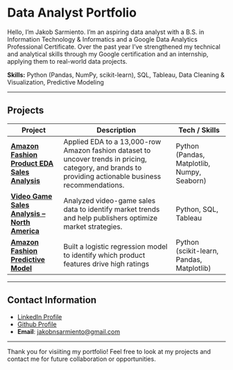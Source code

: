 # Data Analyst Portfolio

Hello, I’m Jakob Sarmiento. I’m an aspiring data analyst with a B.S. in Information Technology & Informatics and a Google Data Analytics Professional Certificate. Over the past year I’ve strengthened my technical and analytical skills through my Google certification and an internship, applying them to real-world data projects. 

**Skills:** Python (Pandas, NumPy, scikit-learn), SQL, Tableau, Data Cleaning & Visualization, Predictive Modeling

---

## Projects

| Project | Description | Tech / Skills 
|--------|------------|---------------|
| **[Amazon Fashion Product EDA Sales Analysis](https://github.com/Jakob-Sarmiento/amazon-fashion-sales-eda-analysis)** | Applied EDA to a 13,000-row Amazon fashion dataset to uncover trends in pricing, category, and brands to providing actionable business recommendations.  | Python (Pandas, Matplotlib, Numpy, Seaborn) | 
| **[Video Game Sales Analysis – North America](https://github.com/Jakob-Sarmiento/north-american-video-game-sales-analysis)** | Analyzed video-game sales data to identify market trends and help publishers optimize market strategies.| Python, SQL, Tableau | 
| **[Amazon Fashion Predictive Model](https://github.com/Jakob-Sarmiento/amazon-fashion-sales-predictive-model)** | Built a logistic regression model to identify which product features drive high ratings| Python (scikit-learn, Pandas, Matplotlib) |
---

## Contact Information
- [LinkedIn Profile](https://www.linkedin.com/in/jakob-sarmiento-080074264/)  
- [Github Profile](https://github.com/Jakob-Sarmiento)
- **Email**: jakobnsarmiento@gmail.com

---
Thank you for visiiting my portfolio! Feel free to look at my projects and contact me for future collaboration or opportunities.
